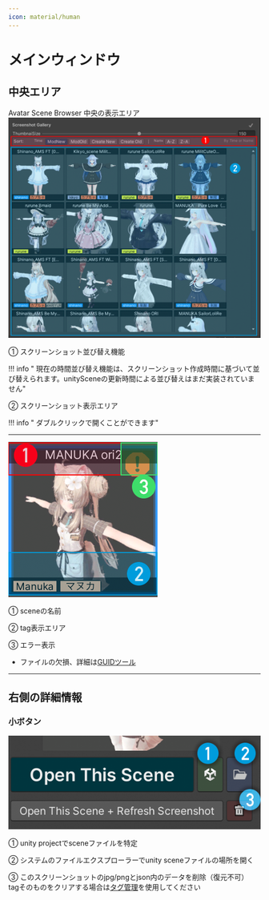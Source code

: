 ```yaml
---
icon: material/human
---
```


# メインウィンドウ

## 中央エリア

Avatar Scene Browser 中央の表示エリア
![シーン閲覧-全シーン](img/场景浏览-全部场景.png)

① スクリーンショット並び替え機能

!!! info " 現在の時間並び替え機能は、スクリーンショット作成時間に基づいて並び替えられます。unitySceneの更新時間による並び替えはまだ実装されていません"

② スクリーンショット表示エリア

!!! info " ダブルクリックで開くことができます"

---

![シーン閲覧-全シーン](img/场景浏览-单独.png)

① sceneの名前

② tag表示エリア

③ エラー表示

- ファイルの欠損、詳細は[GUIDツール](guid-batch-update-tool.md)

---

## 右側の詳細情報

### 小ボタン

![シーン閲覧-全シーン](img/场景浏览-详细栏.png)

① unity projectでsceneファイルを特定

② システムのファイルエクスプローラーでunity sceneファイルの場所を開く

③ このスクリーンショットのjpg/pngとjson内のデータを削除（復元不可）
tagそのものをクリアする場合は[タグ管理](tag-manager.md)を使用してください

